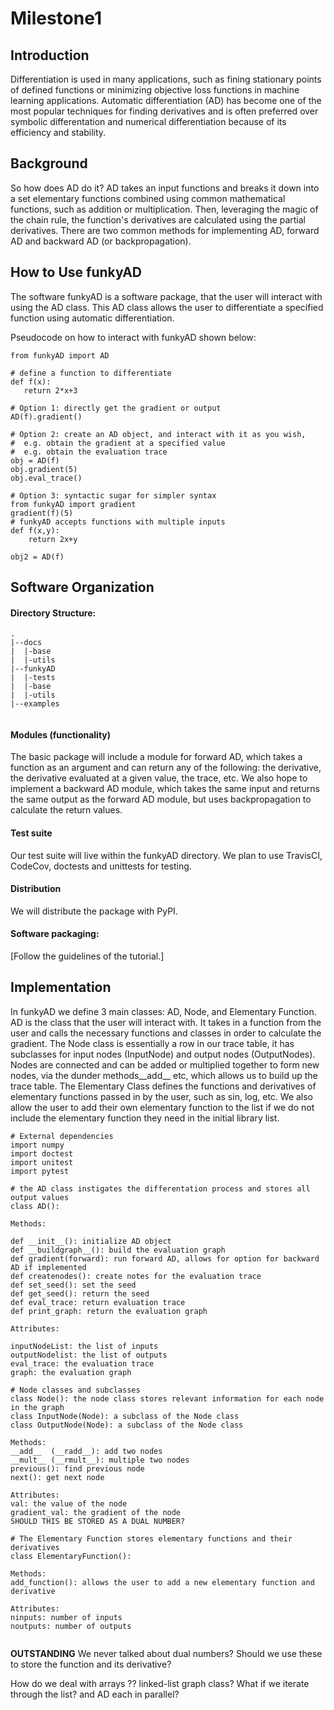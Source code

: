 # Milestone1

## Introduction
Differentiation is used in many applications, such as fining stationary points of defined functions or minimizing objective loss functions in machine learning applications. Automatic differentiation (AD) has become one of the most popular techniques for finding derivatives and is often preferred over symbolic differentation and numerical differentiation because of its efficiency and stability.
 
## Background
So how does AD do it? AD takes an input functions and breaks it down into a set elementary functions combined using common mathematical functions, such as addition or multiplication. Then, leveraging the magic of the chain rule, the function's derivatives are calculated using the partial derivatives. There are two common methods for implementing AD, forward AD and backward AD (or backpropagation). 

## How to Use funkyAD

The software funkyAD is a software package, that the user will interact with using the AD class. This AD class allows the user to differentiate a specified function using automatic differentiation.

Pseudocode on how to interact with funkyAD shown below: 
```
from funkyAD import AD

# define a function to differentiate 
def f(x):
   return 2*x+3
   
# Option 1: directly get the gradient or output 
AD(f).gradient()

# Option 2: create an AD object, and interact with it as you wish, 
#  e.g. obtain the gradient at a specified value
#  e.g. obtain the evaluation trace
obj = AD(f)
obj.gradient(5)
obj.eval_trace()

# Option 3: syntactic sugar for simpler syntax
from funkyAD import gradient
gradient(f)(5)
# funkyAD accepts functions with multiple inputs
def f(x,y):
    return 2x+y

obj2 = AD(f)

```

## Software Organization

#### Directory Structure: 
```
.
|--docs
|  |-base
|  |-utils
|--funkyAD
|  |-tests
|  |-base
|  |-utils
|--examples
 
```
#### Modules (functionality)

The basic package will include a module for forward AD, which takes a function as an argument and
can return any of the following: the derivative, the derivative evaluated at a given value, the trace, etc. We also hope to implement a backward AD module, which takes the same input and returns the same output as the forward AD module, but uses backpropagation to calculate the return values. 

#### Test suite
Our test suite will live within the funkyAD directory. We plan to use TravisCI, CodeCov, doctests and unittests for testing. 

#### Distribution
We will distribute the package with PyPI.  

#### Software packaging: 
[Follow the guidelines of the tutorial.]

## Implementation

In funkyAD we define 3 main classes: AD, Node, and Elementary Function. AD is the class that the user will interact with. It takes in a function from the user and calls the necessary functions and classes in order to calculate the gradient. The Node class is essentially a row in our trace table, it has subclasses for input nodes (InputNode) and output nodes (OutputNodes). Nodes are connected and can be added or multiplied together to form new nodes, via the dunder methods\_\_add\_\_ etc, which allows us to build up the trace table. The Elementary Class defines the functions and derivatives of elementary functions passed in by the user, such as sin, log, etc. We also allow the user to add their own elementary function to the list if we do not include the elementary function they need in the initial library list.  

```
# External dependencies
import numpy
import doctest
import unitest
import pytest

# the AD class instigates the differentation process and stores all output values
class AD():

Methods:
 
def __init__(): initialize AD object 
def __buildgraph__(): build the evaluation graph
def gradient(forward): run forward AD, allows for option for backward AD if implemented
def createnodes(): create notes for the evaluation trace
def set_seed(): set the seed
def get_seed(): return the seed
def eval_trace: return evaluation trace  
def print_graph: return the evaluation graph   

Attributes: 

inputNodeList: the list of inputs
outputNodelist: the list of outputs
eval_trace: the evaluation trace   
graph: the evaluation graph 

# Node classes and subclasses 
class Node(): the node class stores relevant information for each node in the graph
class InputNode(Node): a subclass of the Node class
class OutputNode(Node): a subclass of the Node class

Methods:
__add__  (__radd__): add two nodes
__mult__ (__rmult__): multiple two nodes
previous(): find previous node
next(): get next node

Attributes:   
val: the value of the node   
gradient_val: the gradient of the node
SHOULD THIS BE STORED AS A DUAL NUMBER?

# The Elementary Function stores elementary functions and their derivatives
class ElementaryFunction(): 

Methods:
add_function(): allows the user to add a new elementary function and derivative

Attributes: 
ninputs: number of inputs  
noutputs: number of outputs 


```

**OUTSTANDING**
We never talked about dual numbers? Should we use these to store the function and its derivative?

How do we deal with arrays ?? 
 linked-list
 graph class? 
 What if we iterate through the list? and AD each in parallel? 
